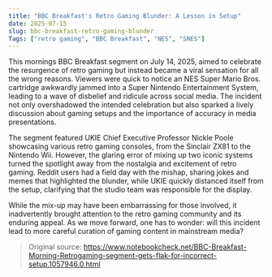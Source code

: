 ```yaml
---
title: "BBC Breakfast's Retro Gaming Blunder: A Lesson in Setup"
date: 2025-07-15
slug: bbc-breakfast-retro-gaming-blunder
Tags: ["retro gaming", "BBC Breakfast", "NES", "SNES"]
---
```


This mornings BBC Breakfast segment on July 14, 2025, aimed to celebrate the resurgence of retro gaming but instead became a viral sensation for all the wrong reasons. Viewers were quick to notice an NES Super Mario Bros. cartridge awkwardly jammed into a Super Nintendo Entertainment System, leading to a wave of disbelief and ridicule across social media. The incident not only overshadowed the intended celebration but also sparked a lively discussion about gaming setups and the importance of accuracy in media presentations.

The segment featured UKIE Chief Executive Professor Nickle Poole showcasing various retro gaming consoles, from the Sinclair ZX81 to the Nintendo Wii. However, the glaring error of mixing up two iconic systems turned the spotlight away from the nostalgia and excitement of retro gaming. Reddit users had a field day with the mishap, sharing jokes and memes that highlighted the blunder, while UKIE quickly distanced itself from the setup, clarifying that the studio team was responsible for the display.

While the mix-up may have been embarrassing for those involved, it inadvertently brought attention to the retro gaming community and its enduring appeal. As we move forward, one has to wonder: will this incident lead to more careful curation of gaming content in mainstream media?
> Original source: https://www.notebookcheck.net/BBC-Breakfast-Morning-Retrogaming-segment-gets-flak-for-incorrect-setup.1057946.0.html